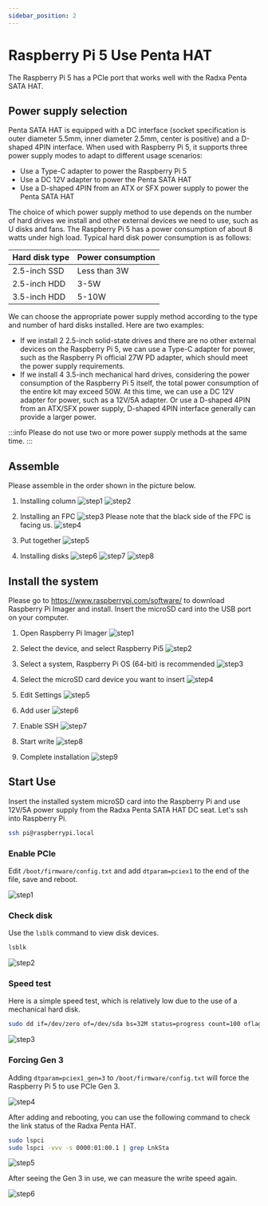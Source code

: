 ```yaml
---
sidebar_position: 2
---
```


# Raspberry Pi 5 Use Penta HAT

The Raspberry Pi 5 has a PCIe port that works well with the Radxa Penta SATA HAT.

## Power supply selection

Penta SATA HAT is equipped with a DC interface (socket specification is outer diameter 5.5mm, inner diameter 2.5mm, center is positive) and a D-shaped 4PIN interface. When used with Raspberry Pi 5, it supports three power supply modes to adapt to different usage scenarios:

- Use a Type-C adapter to power the Raspberry Pi 5
- Use a DC 12V adapter to power the Penta SATA HAT
- Use a D-shaped 4PIN from an ATX or SFX power supply to power the Penta SATA HAT

The choice of which power supply method to use depends on the number of hard drives we install and other external devices we need to use, such as U disks and fans. The Raspberry Pi 5 has a power consumption of about 8 watts under high load. Typical hard disk power consumption is as follows:

| Hard disk type | Power consumption |
| -------------- | ----------------- |
| 2.5-inch SSD   | Less than 3W      |
| 2.5-inch HDD   | 3-5W              |
| 3.5-inch HDD   | 5-10W             |

We can choose the appropriate power supply method according to the type and number of hard disks installed. Here are two examples:

- If we install 2 2.5-inch solid-state drives and there are no other external devices on the Raspberry Pi 5, we can use a Type-C adapter for power, such as the Raspberry Pi official 27W PD adapter, which should meet the power supply requirements.
- If we install 4 3.5-inch mechanical hard drives, considering the power consumption of the Raspberry Pi 5 itself, the total power consumption of the entire kit may exceed 50W. At this time, we can use a DC 12V adapter for power, such as a 12V/5A adapter. Or use a D-shaped 4PIN from an ATX/SFX power supply, D-shaped 4PIN interface generally can provide a larger power.

:::info
Please do not use two or more power supply methods at the same time.
:::

## Assemble

Please assemble in the order shown in the picture below.

1. Installing column
   ![step1](/img/accessories/penta/rpi-assemble-1.webp)
   ![step2](/img/accessories/penta/rpi-assemble-2.webp)

2. Installing an FPC
   ![step3](/img/accessories/penta/rpi-assemble-3.webp)
   Please note that the black side of the FPC is facing us.
   ![step4](/img/accessories/penta/rpi-assemble-4.webp)

3. Put together
   ![step5](/img/accessories/penta/rpi-assemble-5.webp)

4. Installing disks
   ![step6](/img/accessories/penta/rpi-assemble-6.webp)
   ![step7](/img/accessories/penta/rpi-assemble-7.webp)
   ![step8](/img/accessories/penta/rpi-assemble-8.webp)

## Install the system

Please go to https://www.raspberrypi.com/software/ to download Raspberry Pi Imager and install. Insert the microSD card into the USB port on your computer.

1. Open Raspberry Pi Imager
   ![step1](/img/accessories/penta/rpi-install-os-1.webp)

2. Select the device, and select Raspberry Pi5
   ![step2](/img/accessories/penta/rpi-install-os-2.webp)

3. Select a system, Raspberry Pi OS (64-bit) is recommended
   ![step3](/img/accessories/penta/rpi-install-os-3.webp)

4. Select the microSD card device you want to insert
   ![step4](/img/accessories/penta/rpi-install-os-4.webp)

5. Edit Settings
   ![step5](/img/accessories/penta/rpi-install-os-5.webp)

6. Add user
   ![step6](/img/accessories/penta/rpi-install-os-6.webp)

7. Enable SSH
   ![step7](/img/accessories/penta/rpi-install-os-7.webp)

8. Start write
   ![step8](/img/accessories/penta/rpi-install-os-8.webp)

9. Complete installation
   ![step9](/img/accessories/penta/rpi-install-os-9.webp)

## Start Use

Insert the installed system microSD card into the Raspberry Pi and use 12V/5A power supply from the Radxa Penta SATA HAT DC seat. Let's ssh into Raspberry Pi.

```bash
ssh pi@raspberrypi.local
```

### Enable PCIe

Edit `/boot/firmware/config.txt` and add `dtparam=pciex1` to the end of the file, save and reboot.

![step1](/img/accessories/penta/rpi-using-1.webp)

### Check disk

Use the `lsblk` command to view disk devices.

```bash
lsblk
```

![step2](/img/accessories/penta/rpi-using-2.webp)

### Speed test

Here is a simple speed test, which is relatively low due to the use of a mechanical hard disk.

```bash
sudo dd if=/dev/zero of=/dev/sda bs=32M status=progress count=100 oflag=direct
```

![step3](/img/accessories/penta/rpi-using-3.webp)

### Forcing Gen 3

Adding `dtparam=pciex1_gen=3` to `/boot/firmware/config.txt` will force the Raspberry Pi 5 to use PCIe Gen 3.

![step4](/img/accessories/penta/rpi-using-4.webp)

After adding and rebooting, you can use the following command to check the link status of the Radxa Penta HAT.

```bash
sudo lspci
sudo lspci -vvv -s 0000:01:00.1 | grep LnkSta
```

![step5](/img/accessories/penta/rpi-using-5.webp)

After seeing the Gen 3 in use, we can measure the write speed again.

![step6](/img/accessories/penta/rpi-using-6.webp)
